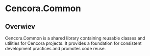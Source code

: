 # Cencora.Common
## Overwiev
Cencora.Common is a shared library containing reusable classes and utilities for Cencora projects. It provides a foundation for consistent development practices and promotes code reuse.
